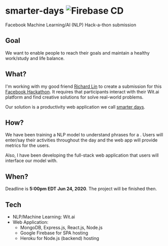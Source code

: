 # smarter-days ![Firebase CD](https://github.com/lusterane/smarter-days/workflows/Firebase%20CD/badge.svg)

Facebook Machine Learning/AI (NLP) Hack-a-thon submission

## Goal

We want to enable people to reach their goals and maintain a healthy work/study and life balance.

## What?

I'm working with my good friend [Richard Lin](https://github.com/rlin04) to create a submission for this [Facebook Hackathon](https://fbai2.devpost.com/). It requires that participants interact with their Wit.ai platform and find creative solutions for solve real-world problems.

Our solution is a productivity web application we call [smarter days](https://smarter-days.web.app/).

## How?

We have been training a NLP model to understand phrases for a . Users will enter/say their activities throughout the day and the web app will provide metrics for the users.

Also, I have been developing the full-stack web application that users will interface our model with.

## When?

Deadline is **5:00pm EDT Jun 24, 2020**.
The project will be finished then.

## Tech

-   NLP/Machine Learning: Wit.ai
-   Web Application:
    -   MongoDB, Express.js, React.js, Node.js
    -   Google Firebase for SPA hosting
    -   Heroku for Node.js (backend) hosting
